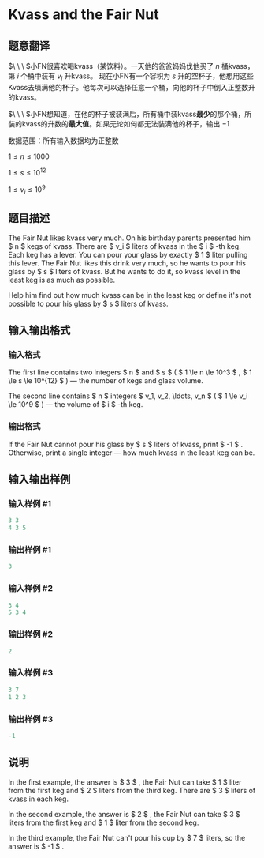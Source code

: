 # Kvass and the Fair Nut

## 题意翻译

$\ \ \ $小FN很喜欢喝kvass（某饮料）。一天他的爸爸妈妈伐他买了 $n$ 桶kvass，第 $i$ 个桶中装有 $v_i$ 升kvass。 现在小FN有一个容积为 $s$ 升的空杯子，他想用这些Kvass去填满他的杯子。他每次可以选择任意一个桶，向他的杯子中倒入正整数升的kvass。

$\ \ \ $小FN想知道，在他的杯子被装满后，所有桶中装kvass**最少**的那个桶，所装的kvass的升数的**最大值**。如果无论如何都无法装满他的杯子，输出 $-1$

数据范围：所有输入数据均为正整数

$1\leq n\leq 1000$

$1\leq s\leq 10^{12}$

$1\leq v_i\leq 10^9$

## 题目描述

The Fair Nut likes kvass very much. On his birthday parents presented him $ n $ kegs of kvass. There are $ v_i $ liters of kvass in the $ i $ -th keg. Each keg has a lever. You can pour your glass by exactly $ 1 $ liter pulling this lever. The Fair Nut likes this drink very much, so he wants to pour his glass by $ s $ liters of kvass. But he wants to do it, so kvass level in the least keg is as much as possible.

Help him find out how much kvass can be in the least keg or define it's not possible to pour his glass by $ s $ liters of kvass.

## 输入输出格式

### 输入格式

The first line contains two integers $ n $ and $ s $ ( $ 1 \le n \le 10^3 $ , $ 1 \le s \le 10^{12} $ ) — the number of kegs and glass volume.

The second line contains $ n $ integers $ v_1, v_2, \ldots, v_n $ ( $ 1 \le v_i \le 10^9 $ ) — the volume of $ i $ -th keg.

### 输出格式

If the Fair Nut cannot pour his glass by $ s $ liters of kvass, print $ -1 $ . Otherwise, print a single integer — how much kvass in the least keg can be.

## 输入输出样例

### 输入样例 #1

```cpp
3 3
4 3 5

```
### 输出样例 #1

```cpp
3

```
### 输入样例 #2

```cpp
3 4
5 3 4

```
### 输出样例 #2

```cpp
2

```
### 输入样例 #3

```cpp
3 7
1 2 3

```
### 输出样例 #3

```cpp
-1

```
## 说明

In the first example, the answer is $ 3 $ , the Fair Nut can take $ 1 $ liter from the first keg and $ 2 $ liters from the third keg. There are $ 3 $ liters of kvass in each keg.

In the second example, the answer is $ 2 $ , the Fair Nut can take $ 3 $ liters from the first keg and $ 1 $ liter from the second keg.

In the third example, the Fair Nut can't pour his cup by $ 7 $ liters, so the answer is $ -1 $ .

